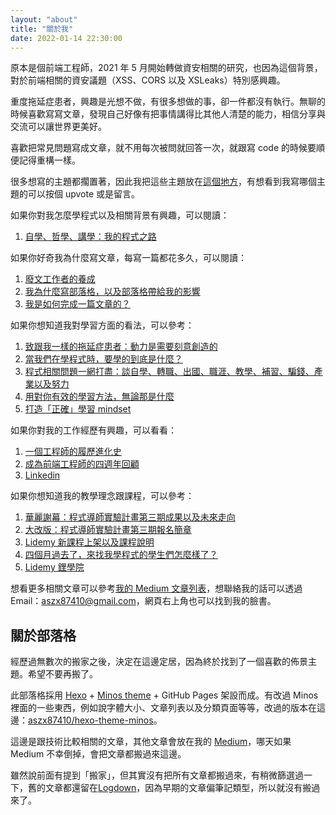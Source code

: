```yaml
---
layout: "about"
title: "關於我"
date: 2022-01-14 22:30:00
---
```


原本是個前端工程師，2021 年 5 月開始轉做資安相關的研究，也因為這個背景，對於前端相關的資安議題（XSS、CORS 以及 XSLeaks）特別感興趣。

重度拖延症患者，興趣是光想不做，有很多想做的事，卻一件都沒有執行。無聊的時候喜歡寫寫文章，發現自己好像有把事情講得比其他人清楚的能力，相信分享與交流可以讓世界更美好。

喜歡把常見問題寫成文章，就不用每次被問就回答一次，就跟寫 code 的時候要順便記得重構一樣。

很多想寫的主題都擱置著，因此我把這些主題放在[這個地方](https://github.com/aszx87410/blog/discussions)，有想看到我寫哪個主題的可以按個 upvote 或是留言。

如果你對我怎麼學程式以及相關背景有興趣，可以閱讀：

1. [自學、哲學、講學：我的程式之路](https://medium.com/hulis-blog/the-programming-journey-1-b9b19c0ef05b)

如果你好奇我為什麼寫文章，每寫一篇都花多久，可以閱讀：

1. [廢文工作者的養成](https://medium.com/@hulitw/%E5%BB%A2%E6%96%87%E5%B7%A5%E4%BD%9C%E8%80%85%E7%9A%84%E9%A4%8A%E6%88%90-d05a5b7e539)
2. [我為什麼寫部落格，以及部落格帶給我的影響](https://medium.com/@hulitw/blog-e7a23a74ae2b)
3. [我是如何完成一篇文章的？](https://medium.com/@hulitw/how-do-i-write-965328ae91fe)

如果你想知道我對學習方面的看法，可以參考：

1. [致跟我一樣的拖延症患者：動力是需要刻意創造的](https://medium.com/hulis-blog/procrastination-ba12754ada49)
2. [當我們在學程式時，要學的到底是什麼？](https://medium.com/@hulitw/learn-coding-9c572c2fb2)
3. [程式相關問題一網打盡：談自學、轉職、出國、職涯、教學、補習、騙錢、產業以及努力](https://medium.com/hulis-blog/qa-be72946f0b23)
4. [用對你有效的學習方法，無論那是什麼](https://medium.com/@hulitw/learning-c6656ef14cd4)
5. [打造「正確」學習 mindset](https://medium.com/@hulitw/mindset-36c163303217)

如果你對我的工作經歷有興趣，可以看看：

1. [一個工程師的履歷進化史](https://medium.com/hulis-blog/resume-evolution-4c337ff30729)
2. [成為前端工程師的四週年回顧](https://medium.com/hulis-blog/4-years-review-7fb7edc52687?source=friends_link&sk=8a0099e4e8a8245f93ed140444669cd2)
3. [Linkedin](http://goo.gl/ar5yhh)

如果你想知道我的教學理念跟課程，可以參考：

1. [華麗謝幕：程式導師實驗計畫第三期成果以及未來走向](https://medium.com/@hulitw/mentor-program-3rd-result-df178bb55f4)
2. [大改版：程式導師實驗計畫第三期報名簡章](https://medium.com/hulis-blog/mentor-program-3rd-47a2e85e33b3)
3. [Lidemy 新課程上架以及課程說明](https://medium.com/@hulitw/lidemy-courses-fda610c7ff9b)
4. [四個月過去了，來找我學程式的學生們怎麼樣了？](https://medium.com/hulis-blog/mentor-program-2nd-review-e7c15f24dfb8)
5. [Lidemy 鋰學院](https://lidemy.com)

想看更多相關文章可以參考[我的 Medium 文章列表](https://github.com/aszx87410/blog/blob/master/medium.md)，想聯絡我的話可以透過 Email：aszx87410@gmail.com，網頁右上角也可以找到我的臉書。

## 關於部落格

經歷過無數次的搬家之後，決定在這邊定居，因為終於找到了一個喜歡的佈景主題。希望不要再搬了。

此部落格採用 [Hexo](http://hexo.io/) + [Minos theme](http://github.com/ppoffice/hexo-theme-minos) + GitHub Pages 架設而成。有改過 Minos 裡面的一些東西，例如說字體大小、文章列表以及分類頁面等等，改過的版本在這邊：[aszx87410/hexo-theme-minos](https://github.com/aszx87410/hexo-theme-minos)。

這邊是跟技術比較相關的文章，其他文章會放在我的 [Medium](https://medium.com/@hulitw)，哪天如果 Medium 不幸倒掉，會把文章都搬過來這邊。

雖然說前面有提到「搬家」，但其實沒有把所有文章都搬過來，有稍微篩選過一下，舊的文章都還留在[Logdown](http://huli.logdown.com/)，因為早期的文章偏筆記類型，所以就沒有搬過來了。
